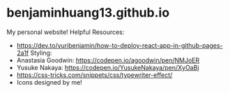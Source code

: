 # benjaminhuang13.github.io
My personal website!
Helpful Resources:
- https://dev.to/yuribenjamin/how-to-deploy-react-app-in-github-pages-2a1f
Styling:
- Anastasia Goodwin: https://codepen.io/agoodwin/pen/NMJoER
- Yusuke Nakaya: https://codepen.io/YusukeNakaya/pen/XyOaBj
- https://css-tricks.com/snippets/css/typewriter-effect/
- Icons designed by me!
